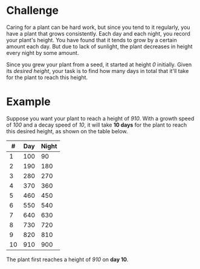 # Challenge
Caring for a plant can be hard work, but since you tend to it regularly, you have a plant that grows consistently.
Each day and each night, you record your plant's height.
You have found that it tends to grow by a certain amount each day.
But due to lack of sunlight, the plant decreases in height every night by some amount.

Since you grew your plant from a seed, it started at height *0* initially.
Given its *desired height*, your task is to find how many days in total that it'll take for the plant to reach this height.

# Example
Suppose you want your plant to reach a height of *910*.
With a growth speed of *100* and a decay speed of *10*, it will take **10 days** for the plant to reach this desired height, as shown on the table below.

| #  | Day | Night |
|----|-----|-------|
| 1  | 100 | 90    |
| 2  | 190 | 180   |
| 3  | 280 | 270   |
| 4  | 370 | 360   |
| 5  | 460 | 450   |
| 6  | 550 | 540   |
| 7  | 640 | 630   |
| 8  | 730 | 720   |
| 9  | 820 | 810   |
| 10 | 910 | 900   |

The plant first reaches a height of *910* on **day 10**.
